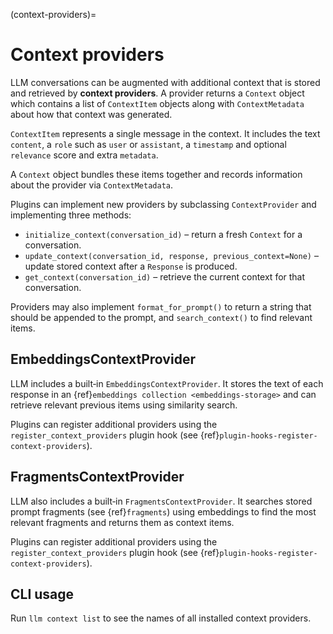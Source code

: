(context-providers)=
# Context providers

LLM conversations can be augmented with additional context that is stored and
retrieved by **context providers**. A provider returns a `Context` object which
contains a list of `ContextItem` objects along with `ContextMetadata` about how
that context was generated.

`ContextItem` represents a single message in the context. It includes the text
`content`, a `role` such as `user` or `assistant`, a `timestamp` and optional
`relevance` score and extra `metadata`.

A `Context` object bundles these items together and records information about the
provider via `ContextMetadata`.

Plugins can implement new providers by subclassing `ContextProvider` and
implementing three methods:

* `initialize_context(conversation_id)` – return a fresh `Context` for a
  conversation.
* `update_context(conversation_id, response, previous_context=None)` – update
  stored context after a `Response` is produced.
* `get_context(conversation_id)` – retrieve the current context for that
  conversation.

Providers may also implement `format_for_prompt()` to return a string that should
be appended to the prompt, and `search_context()` to find relevant items.

## EmbeddingsContextProvider

LLM includes a built‑in `EmbeddingsContextProvider`. It stores the text of each
response in an {ref}`embeddings collection <embeddings-storage>` and can
retrieve relevant previous items using similarity search.

Plugins can register additional providers using the
`register_context_providers` plugin hook (see
{ref}`plugin-hooks-register-context-providers`).

## FragmentsContextProvider

LLM also includes a built‑in `FragmentsContextProvider`. It searches stored
prompt fragments (see {ref}`fragments`) using embeddings to find the most
relevant fragments and returns them as context items.

Plugins can register additional providers using the
`register_context_providers` plugin hook (see
{ref}`plugin-hooks-register-context-providers`).

## CLI usage

Run `llm context list` to see the names of all installed context providers.